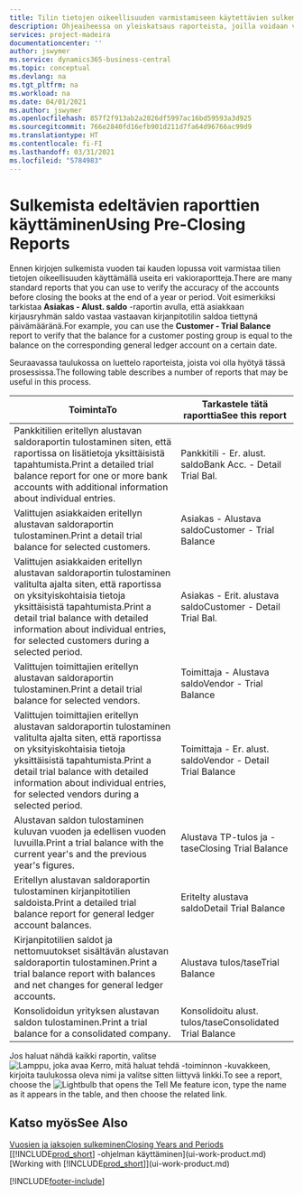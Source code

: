 ```yaml
---
title: Tilin tietojen oikeellisuuden varmistamiseen käytettävien sulkemista edeltävien raporttien yleiskatsaus | Microsoft Docs
description: Ohjeaiheessa on yleiskatsaus raporteista, joilla voidaan varmistaa tilien tietojen oikeellisuus ennen kirjojen sulkemista vuoden tai kauden lopussa.
services: project-madeira
documentationcenter: ''
author: jswymer
ms.service: dynamics365-business-central
ms.topic: conceptual
ms.devlang: na
ms.tgt_pltfrm: na
ms.workload: na
ms.date: 04/01/2021
ms.author: jswymer
ms.openlocfilehash: 857f2f913ab2a2026df5997ac16bd59593a3d925
ms.sourcegitcommit: 766e2840fd16efb901d211d7fa64d96766ac99d9
ms.translationtype: HT
ms.contentlocale: fi-FI
ms.lasthandoff: 03/31/2021
ms.locfileid: "5784983"
---
```

# <a name="using-pre-closing-reports"></a><span data-ttu-id="423ec-103">Sulkemista edeltävien raporttien käyttäminen</span><span class="sxs-lookup"><span data-stu-id="423ec-103">Using Pre-Closing Reports</span></span>
<span data-ttu-id="423ec-104">Ennen kirjojen sulkemista vuoden tai kauden lopussa voit varmistaa tilien tietojen oikeellisuuden käyttämällä useita eri vakioraportteja.</span><span class="sxs-lookup"><span data-stu-id="423ec-104">There are many standard reports that you can use to verify the accuracy of the accounts before closing the books at the end of a year or period.</span></span> <span data-ttu-id="423ec-105">Voit esimerkiksi tarkistaa **Asiakas - Alust. saldo** -raportin avulla, että asiakkaan kirjausryhmän saldo vastaa vastaavan kirjanpitotilin saldoa tiettynä päivämääränä.</span><span class="sxs-lookup"><span data-stu-id="423ec-105">For example, you can use the **Customer - Trial Balance** report to verify that the balance for a customer posting group is equal to the balance on the corresponding general ledger account on a certain date.</span></span>

<span data-ttu-id="423ec-106">Seuraavassa taulukossa on luettelo raporteista, joista voi olla hyötyä tässä prosessissa.</span><span class="sxs-lookup"><span data-stu-id="423ec-106">The following table describes a number of reports that may be useful in this process.</span></span>

| <span data-ttu-id="423ec-107">Toiminta</span><span class="sxs-lookup"><span data-stu-id="423ec-107">To</span></span> | <span data-ttu-id="423ec-108">Tarkastele tätä raporttia</span><span class="sxs-lookup"><span data-stu-id="423ec-108">See this report</span></span> |
| --- | --- |
| <span data-ttu-id="423ec-109">Pankkitilien eritellyn alustavan saldoraportin tulostaminen siten, että raportissa on lisätietoja yksittäisistä tapahtumista.</span><span class="sxs-lookup"><span data-stu-id="423ec-109">Print a detailed trial balance report for one or more bank accounts with additional information about individual entries.</span></span> |<span data-ttu-id="423ec-110">Pankkitili - Er. alust. saldo</span><span class="sxs-lookup"><span data-stu-id="423ec-110">Bank Acc. - Detail Trial Bal.</span></span> |
| <span data-ttu-id="423ec-111">Valittujen asiakkaiden eritellyn alustavan saldoraportin tulostaminen.</span><span class="sxs-lookup"><span data-stu-id="423ec-111">Print a detail trial balance for selected customers.</span></span> |<span data-ttu-id="423ec-112">Asiakas - Alustava saldo</span><span class="sxs-lookup"><span data-stu-id="423ec-112">Customer - Trial Balance</span></span> |
| <span data-ttu-id="423ec-113">Valittujen asiakkaiden eritellyn alustavan saldoraportin tulostaminen valitulta ajalta siten, että raportissa on yksityiskohtaisia tietoja yksittäisistä tapahtumista.</span><span class="sxs-lookup"><span data-stu-id="423ec-113">Print a detail trial balance with detailed information about individual entries, for selected customers during a selected period.</span></span> |<span data-ttu-id="423ec-114">Asiakas - Erit. alustava saldo</span><span class="sxs-lookup"><span data-stu-id="423ec-114">Customer - Detail Trial Bal.</span></span> |
| <span data-ttu-id="423ec-115">Valittujen toimittajien eritellyn alustavan saldoraportin tulostaminen.</span><span class="sxs-lookup"><span data-stu-id="423ec-115">Print a detail trial balance for selected vendors.</span></span> |<span data-ttu-id="423ec-116">Toimittaja - Alustava saldo</span><span class="sxs-lookup"><span data-stu-id="423ec-116">Vendor - Trial Balance</span></span> |
| <span data-ttu-id="423ec-117">Valittujen toimittajien eritellyn alustavan saldoraportin tulostaminen valitulta ajalta siten, että raportissa on yksityiskohtaisia tietoja yksittäisistä tapahtumista.</span><span class="sxs-lookup"><span data-stu-id="423ec-117">Print a detail trial balance with detailed information about individual entries, for selected vendors during a selected period.</span></span> |<span data-ttu-id="423ec-118">Toimittaja - Er. alust. saldo</span><span class="sxs-lookup"><span data-stu-id="423ec-118">Vendor - Detail Trial Balance</span></span> |
| <span data-ttu-id="423ec-119">Alustavan saldon tulostaminen kuluvan vuoden ja edellisen vuoden luvuilla.</span><span class="sxs-lookup"><span data-stu-id="423ec-119">Print a trial balance with the current year's and the previous year's figures.</span></span> |<span data-ttu-id="423ec-120">Alustava TP-tulos ja -tase</span><span class="sxs-lookup"><span data-stu-id="423ec-120">Closing Trial Balance</span></span> |
| <span data-ttu-id="423ec-121">Eritellyn alustavan saldoraportin tulostaminen kirjanpitotilien saldoista.</span><span class="sxs-lookup"><span data-stu-id="423ec-121">Print a detailed trial balance report for general ledger account balances.</span></span> |<span data-ttu-id="423ec-122">Eritelty alustava saldo</span><span class="sxs-lookup"><span data-stu-id="423ec-122">Detail Trial Balance</span></span> |
| <span data-ttu-id="423ec-123">Kirjanpitotilien saldot ja nettomuutokset sisältävän alustavan saldoraportin tulostaminen.</span><span class="sxs-lookup"><span data-stu-id="423ec-123">Print a trial balance report with balances and net changes for general ledger accounts.</span></span> |<span data-ttu-id="423ec-124">Alustava tulos/tase</span><span class="sxs-lookup"><span data-stu-id="423ec-124">Trial Balance</span></span> |
| <span data-ttu-id="423ec-125">Konsolidoidun yrityksen alustavan saldon tulostaminen.</span><span class="sxs-lookup"><span data-stu-id="423ec-125">Print a trial balance for a consolidated company.</span></span> |<span data-ttu-id="423ec-126">Konsolidoitu alust. tulos/tase</span><span class="sxs-lookup"><span data-stu-id="423ec-126">Consolidated Trial Balance</span></span> |

<span data-ttu-id="423ec-127">Jos haluat nähdä kaikki raportin, valitse ![Lamppu, joka avaa Kerro, mitä haluat tehdä -toiminnon](media/ui-search/search_small.png "Kerro, mitä haluat tehdä") -kuvakkeen, kirjoita taulukossa oleva nimi ja valitse sitten liittyvä linkki.</span><span class="sxs-lookup"><span data-stu-id="423ec-127">To see a report, choose the ![Lightbulb that opens the Tell Me feature](media/ui-search/search_small.png "Tell me what you want to do") icon, type the name as it appears in the table, and then choose the related link.</span></span>

## <a name="see-also"></a><span data-ttu-id="423ec-128">Katso myös</span><span class="sxs-lookup"><span data-stu-id="423ec-128">See Also</span></span>
[<span data-ttu-id="423ec-129">Vuosien ja jaksojen sulkeminen</span><span class="sxs-lookup"><span data-stu-id="423ec-129">Closing Years and Periods</span></span>](year-close-years-periods.md)  
<span data-ttu-id="423ec-130">[[!INCLUDE[prod_short](includes/prod_short.md)] -ohjelman käyttäminen](ui-work-product.md)</span><span class="sxs-lookup"><span data-stu-id="423ec-130">[Working with [!INCLUDE[prod_short](includes/prod_short.md)]](ui-work-product.md)</span></span>



[!INCLUDE[footer-include](includes/footer-banner.md)]